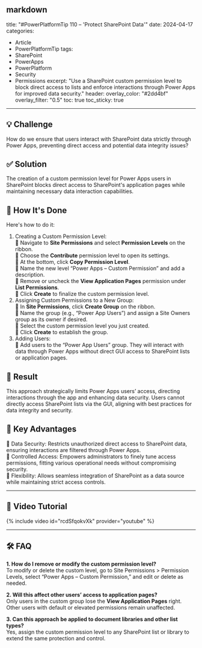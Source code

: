 markdown
---
title: "#PowerPlatformTip 110 – 'Protect SharePoint Data'"
date: 2024-04-17
categories:
  - Article
  - PowerPlatformTip
tags:
  - SharePoint
  - PowerApps
  - PowerPlatform
  - Security
  - Permissions
excerpt: "Use a SharePoint custom permission level to block direct access to lists and enforce interactions through Power Apps for improved data security."
header:
  overlay_color: "#2dd4bf"
  overlay_filter: "0.5"
toc: true
toc_sticky: true
---

## 💡 Challenge
How do we ensure that users interact with SharePoint data strictly through Power Apps, preventing direct access and potential data integrity issues?

## ✅ Solution
The creation of a custom permission level for Power Apps users in SharePoint blocks direct access to SharePoint's application pages while maintaining necessary data interaction capabilities.

## 🔧 How It's Done
Here's how to do it:
1. Creating a Custom Permission Level:  
   🔸 Navigate to **Site Permissions** and select **Permission Levels** on the ribbon.  
   🔸 Choose the **Contribute** permission level to open its settings.  
   🔸 At the bottom, click **Copy Permission Level**.  
   🔸 Name the new level “Power Apps – Custom Permission” and add a description.  
   🔸 Remove or uncheck the **View Application Pages** permission under **List Permissions**.  
   🔸 Click **Create** to finalize the custom permission level.  
2. Assigning Custom Permissions to a New Group:  
   🔸 In **Site Permissions**, click **Create Group** on the ribbon.  
   🔸 Name the group (e.g., “Power App Users”) and assign a Site Owners group as its owner if desired.  
   🔸 Select the custom permission level you just created.  
   🔸 Click **Create** to establish the group.  
3. Adding Users:  
   🔸 Add users to the “Power App Users” group. They will interact with data through Power Apps without direct GUI access to SharePoint lists or application pages.  

## 🎉 Result
This approach strategically limits Power Apps users’ access, directing interactions through the app and enhancing data security. Users cannot directly access SharePoint lists via the GUI, aligning with best practices for data integrity and security.

## 🌟 Key Advantages
🔸 Data Security: Restricts unauthorized direct access to SharePoint data, ensuring interactions are filtered through Power Apps.  
🔸 Controlled Access: Empowers administrators to finely tune access permissions, fitting various operational needs without compromising security.  
🔸 Flexibility: Allows seamless integration of SharePoint as a data source while maintaining strict access controls.  

---

## 🎥 Video Tutorial
{% include video id="rcdSfqokvXk" provider="youtube" %}

---

## 🛠️ FAQ
**1. How do I remove or modify the custom permission level?**  
To modify or delete the custom level, go to Site Permissions > Permission Levels, select “Power Apps – Custom Permission,” and edit or delete as needed.

**2. Will this affect other users’ access to application pages?**  
Only users in the custom group lose the **View Application Pages** right. Other users with default or elevated permissions remain unaffected.

**3. Can this approach be applied to document libraries and other list types?**  
Yes, assign the custom permission level to any SharePoint list or library to extend the same protection and control.
